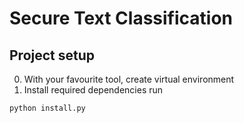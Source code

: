 # Secure Text Classification
## Project setup

0. With your favourite tool, create virtual environment
1. Install required dependencies run
```bash
python install.py
```